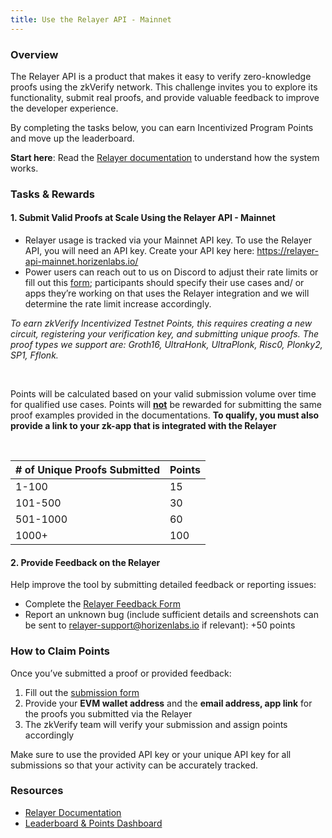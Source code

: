 ```yaml
---
title: Use the Relayer API - Mainnet
---
```


### Overview

The Relayer API is a product that makes it easy to verify zero-knowledge proofs using the zkVerify network. This challenge invites you to explore its functionality, submit real proofs, and provide valuable feedback to improve the developer experience.

By completing the tasks below, you can earn Incentivized Program Points and move up the leaderboard.

**Start here**: Read the [Relayer documentation](https://docs.zkverify.io/overview/getting-started/relayer) to understand how the system works.

### Tasks & Rewards

#### 1. Submit Valid Proofs at Scale Using the Relayer API - Mainnet

- Relayer usage is tracked via your Mainnet API key. To use the Relayer API, you will need an API key. Create your API key here: https://relayer-api-mainnet.horizenlabs.io/
- Power users can reach out to us on Discord to adjust their rate limits or fill out this [form](https://forms.gle/8GLNhADGoxkvCdTu7); participants should specify their use cases and/ or apps they’re working on that uses the Relayer integration and we will determine the rate limit increase accordingly.

<i>To earn zkVerify Incentivized Testnet Points, this requires creating a new circuit, registering your verification key, and submitting unique proofs. The proof types we support are: Groth16, UltraHonk, UltraPlonk, Risc0, Plonky2, SP1, Fflonk.</i><br/>

<br />

Points will be calculated based on your valid submission volume over time for qualified use cases. Points will <b><u>not</u></b> be rewarded for submitting the same proof examples provided in the documentations. **To qualify, you must also provide a link to your zk-app that is integrated with the Relayer**

<br />

| # of Unique Proofs Submitted | Points |
| ---------------------------- | ------ |
| 1-100                          | 15     |
| 101-500                       | 30    |
| 501-1000                        | 60   |
| 1000+                        | 100   |

#### 2. Provide Feedback on the Relayer

Help improve the tool by submitting detailed feedback or reporting issues:

- Complete the [Relayer Feedback Form](https://forms.gle/79nLKD4gDd2ndtar7)
- Report an unknown bug (include sufficient details and screenshots can be sent to relayer-support@horizenlabs.io if relevant): +50 points

### How to Claim Points

Once you’ve submitted a proof or provided feedback:

1. Fill out the [submission form](https://forms.gle/hVutiC2Syb16bDg37)
2. Provide your <b>EVM wallet address</b> and the <b>email address, app link</b> for the proofs you submitted via the Relayer
3. The zkVerify team will verify your submission and assign points accordingly

Make sure to use the provided API key or your unique API key for all submissions so that your activity can be accurately tracked.

### Resources

- [Relayer Documentation](../../../overview/02-getting-started/05-relayer.md)
- [Leaderboard & Points Dashboard](https://points.zkverify.io/loyalty)
